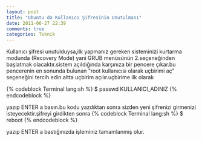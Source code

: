 ```yaml
---
layout: post
title: "Ubuntu da Kullanıcı Şifresinin Unutulması"
date: 2011-06-27 22:39
comments: true
categories: Teknik
---
```


Kullanıcı şifresi unutulduysa,ilk yapmanız gereken sisteminizi kurtarma modunda (Recovery Mode) yani GRUB menüsünün 2.seçeneğinden başlatmak olacaktır.sistem açıldığında karşınıza bir pencere çıkar.bu pencerenin en sonunda bulunan "root kullanıcısı olarak uçbirimi aç" seçeneğini tercih edin.altta uçbirim açılır.uçbirime ilk olarak

{% codeblock Terminal lang:sh %}
$ passwd KULLANICI_ADINIZ
{% endcodeblock %}

yazıp ENTER a basın.bu kodu yazdıktan sonra sizden yeni şifrenizi girmenizi isteyecektir.şifreyi girdikten sonra
{% codeblock Terminal lang:sh %}
$ reboot 
{% endcodeblock %}

yazıp ENTER a bastığınızda işleminiz tamamlanmış olur.
